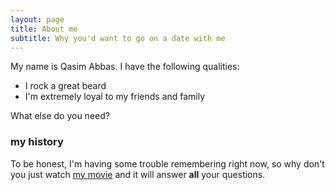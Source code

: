 ```yaml
---
layout: page
title: About me
subtitle: Why you'd want to go on a date with me
---
```


My name is Qasim Abbas. I have the following qualities:

- I rock a great beard
- I'm extremely loyal to my friends and family

What else do you need?

### my history

To be honest, I'm having some trouble remembering right now, so why don't you just watch [my movie](https://en.wikipedia.org/wiki/Toy_Story) and it will answer **all** your questions.
